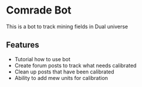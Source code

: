 # Comrade Bot

This is a bot to track mining fields in Dual universe

## Features
- Tutorial how to use bot
- Create forum posts to track what needs calibrated
- Clean up posts that have been calibrated
- Ability to add mew units for calibration